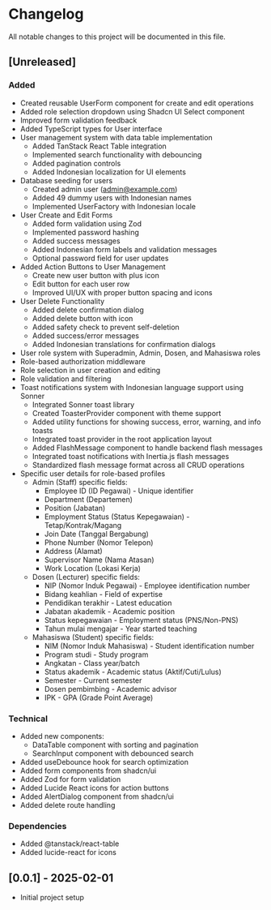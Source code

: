 # Changelog

All notable changes to this project will be documented in this file.

## [Unreleased]

### Added

- Created reusable UserForm component for create and edit operations
- Added role selection dropdown using Shadcn UI Select component
- Improved form validation feedback
- Added TypeScript types for User interface
- User management system with data table implementation
    - Added TanStack React Table integration
    - Implemented search functionality with debouncing
    - Added pagination controls
    - Added Indonesian localization for UI elements
- Database seeding for users
    - Created admin user (admin@example.com)
    - Added 49 dummy users with Indonesian names
    - Implemented UserFactory with Indonesian locale
- User Create and Edit Forms
    - Added form validation using Zod
    - Implemented password hashing
    - Added success messages
    - Added Indonesian form labels and validation messages
    - Optional password field for user updates
- Added Action Buttons to User Management
    - Create new user button with plus icon
    - Edit button for each user row
    - Improved UI/UX with proper button spacing and icons
- User Delete Functionality
    - Added delete confirmation dialog
    - Added delete button with icon
    - Added safety check to prevent self-deletion
    - Added success/error messages
    - Added Indonesian translations for confirmation dialogs
- User role system with Superadmin, Admin, Dosen, and Mahasiswa roles
- Role-based authorization middleware
- Role selection in user creation and editing
- Role validation and filtering
- Toast notifications system with Indonesian language support using Sonner
  - Integrated Sonner toast library
  - Created ToasterProvider component with theme support
  - Added utility functions for showing success, error, warning, and info toasts
  - Integrated toast provider in the root application layout
  - Added FlashMessage component to handle backend flash messages
  - Integrated toast notifications with Inertia.js flash messages
  - Standardized flash message format across all CRUD operations
- Specific user details for role-based profiles
  - Admin (Staff) specific fields:
    - Employee ID (ID Pegawai) - Unique identifier
    - Department (Departemen)
    - Position (Jabatan)
    - Employment Status (Status Kepegawaian) - Tetap/Kontrak/Magang
    - Join Date (Tanggal Bergabung)
    - Phone Number (Nomor Telepon)
    - Address (Alamat)
    - Supervisor Name (Nama Atasan)
    - Work Location (Lokasi Kerja)
  - Dosen (Lecturer) specific fields:
    - NIP (Nomor Induk Pegawai) - Employee identification number
    - Bidang keahlian - Field of expertise
    - Pendidikan terakhir - Latest education
    - Jabatan akademik - Academic position
    - Status kepegawaian - Employment status (PNS/Non-PNS)
    - Tahun mulai mengajar - Year started teaching
  - Mahasiswa (Student) specific fields:
    - NIM (Nomor Induk Mahasiswa) - Student identification number
    - Program studi - Study program
    - Angkatan - Class year/batch
    - Status akademik - Academic status (Aktif/Cuti/Lulus)
    - Semester - Current semester
    - Dosen pembimbing - Academic advisor
    - IPK - GPA (Grade Point Average)

### Technical

- Added new components:
    - DataTable component with sorting and pagination
    - SearchInput component with debounced search
- Added useDebounce hook for search optimization
- Added form components from shadcn/ui
- Added Zod for form validation
- Added Lucide React icons for action buttons
- Added AlertDialog component from shadcn/ui
- Added delete route handling

### Dependencies

- Added @tanstack/react-table
- Added lucide-react for icons

## [0.0.1] - 2025-02-01

- Initial project setup
